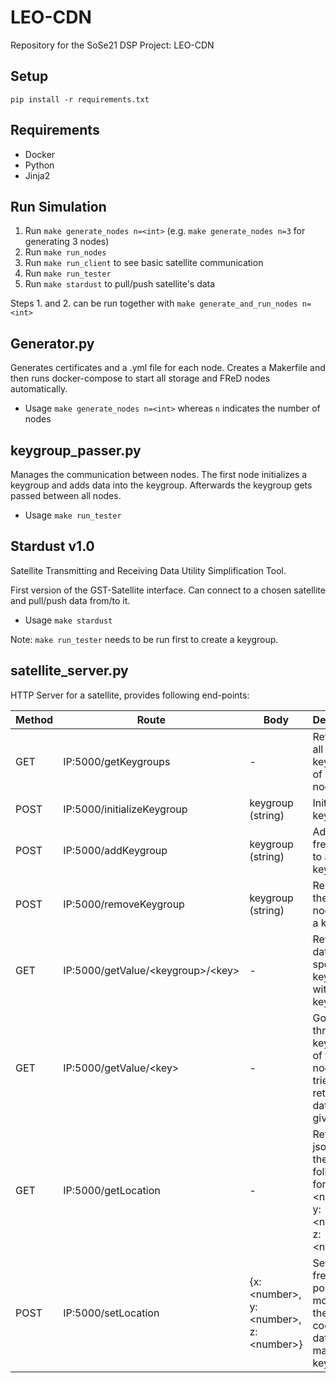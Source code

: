 # LEO-CDN

Repository for the SoSe21 DSP Project: LEO-CDN

## Setup

`pip install -r requirements.txt`

## Requirements

- Docker
- Python
- Jinja2

## Run Simulation

1. Run `make generate_nodes n=<int>` (e.g. `make generate_nodes n=3` for generating 3 nodes)
2. Run `make run_nodes`
3. Run `make run_client` to see basic satellite communication
4. Run `make run_tester`
5. Run `make stardust` to pull/push satellite's data

Steps 1. and 2. can be run together with `make generate_and_run_nodes n=<int>`

## Generator.py

Generates certificates and a .yml file for each node. Creates a Makerfile and then runs docker-compose to start all storage and FReD nodes automatically.

- Usage `make generate_nodes n=<int>` whereas `n` indicates the number of nodes

## keygroup_passer.py

Manages the communication between nodes. The first node initializes a keygroup and adds data into the keygroup. Afterwards the keygroup gets passed between all nodes.

- Usage `make run_tester`

## Stardust v1.0

Satellite Transmitting and Receiving Data Utility Simplification Tool.

First version of the GST-Satellite interface. Can connect to a chosen satellite and pull/push data from/to it.

- Usage `make stardust`

Note: `make run_tester` needs to be run first to create a keygroup.

## satellite_server.py

HTTP Server for a satellite, provides following end-points:

| Method  | Route | Body | Description |
| ------------- | ------------- | ------------- | ------------- |
| GET  | IP:5000/getKeygroups  | - |Retrieves all keygroups of a fred node |
| POST  | IP:5000/initializeKeygroup  | keygroup (string) | Initializes a keygroup |
| POST  | IP:5000/addKeygroup  | keygroup (string) | Adds the fred node to a keygroup |
| POST  | IP:5000/removeKeygroup  | keygroup (string) | Removes the fred node from a keygroup |
| GET  | IP:5000/getValue/&lt;keygroup>/&lt;key>  | - | Retrieves data from a specific keygroup with a given key |
| GET  | IP:5000/getValue/&lt;key>  | - | Goes through all keygroups of the fred node and tries to retrieve data with a given key |
| GET  | IP:5000/getLocation  | - | Returns a json with the following format: {x: &lt;number>, y: &lt;number>, z: &lt;number>} |
| POST  | IP:5000/setLocation  | {x: &lt;number>, y: &lt;number>, z: &lt;number>} | Sets the fred node's position by modifying the node coordinate data in the manage keygroup |
